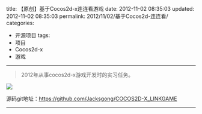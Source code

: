 title: 【原创】基于Cocos2d-x连连看游戏
date: 2012-11-02 08:35:03
updated: 2012-11-02 08:35:03
permalink: 2012/11/02/基于Cocos2d-连连看/
categories:
- 开源项目
tags:
- 项目
- Cocos2d-x
- 游戏

---

> 2012年从事cocos2d-x游戏开发时的实习任务。

<!--more-->
![](/img/cocos2d-1.png)

源码git地址：https://github.com/Jacksgong/COCOS2D-X_LINKGAME

---
